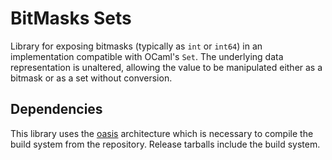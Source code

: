 BitMasks Sets
=============

Library for exposing bitmasks (typically as `int` or `int64`) in an implementation compatible with
OCaml's `Set`. The underlying data representation is unaltered, allowing the value to be manipulated
either as a bitmask or as a set without conversion.

Dependencies
------------

This library uses the [oasis](https://github.com/ocaml/oasis) architecture which is necessary to
compile the build system from the repository. Release tarballs include the build system.
